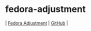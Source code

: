 

# fedora-adjustment

| [Fedora Adjustment](https://samwhelp.github.io/fedora-adjustment/) | [GitHub](https://github.com/samwhelp/fedora-adjustment) |
